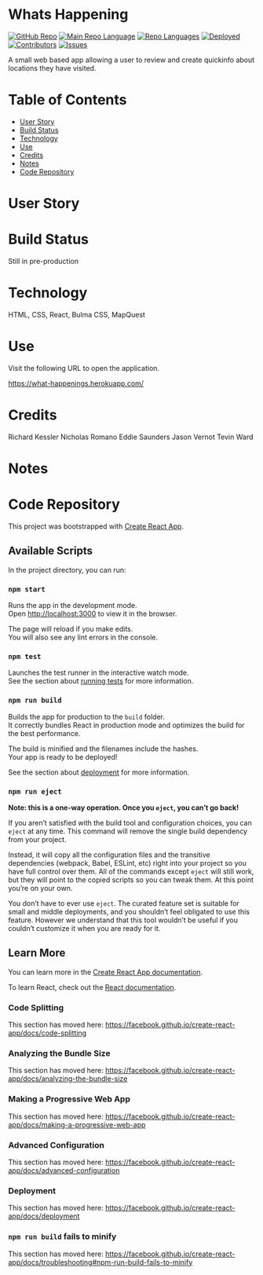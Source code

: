 # Whats Happening

[![GitHub Repo](https://img.shields.io/github/repo-size/SaundersEddie/Happenings?color=Green&style=plastic)](https://github.com/SaundersEddie/Happenings)
[![Main Repo Language](https://img.shields.io/github/languages/top/SaundersEddie/Happenings?color=blueviolet&style=plastic)](https://github.com/SaundersEddie/Happenings)
[![Repo Languages](https://img.shields.io/github/languages/count/SaundersEddie/Happenings?color=red&style=plastic)](https://github.com/SaundersEddie/Happenings)
[![Deployed](https://img.shields.io/website?down_color=lightgrey&down_message=Offline%20for%20Maintenance&style=for-the-badge&up_color=green&up_message=Online&url=https%3A%2F%2Fwhat-happenings.herokuapp.com%2F)](https://what-happenings.herokuapp.com/)
[![Contributors](https://img.shields.io/github/contributors/saunderseddie/happenings?color=yellow&style=plastic)](https://github.com/SaundersEddie/Happenings)
[![Issues](https://img.shields.io/github/issues/saunderseddie/happenings?color=red)](https://github.com/SaundersEddie/Happenings)

A small web based app allowing a user to review and create quickinfo about locations they have visited.

# Table of Contents

- [User Story](#User%20Story)
- [Build Status](#Build%20Status)
- [Technology](#Code%20Style%20and%20Technology)
- [Use](#Usage)
- [Credits](#Credits)
- [Notes](#Notes)
- [Code Repository](#Code%20Repository)

# User Story

# Build Status

Still in pre-production

# Technology

HTML, CSS, React, Bulma CSS, MapQuest

# Use

Visit the following URL to open the application.

https://what-happenings.herokuapp.com/

# Credits

Richard Kessler
Nicholas Romano
Eddie Saunders
Jason Vernot
Tevin Ward

# Notes

# Code Repository

This project was bootstrapped with [Create React App](https://github.com/facebook/create-react-app).

## Available Scripts

In the project directory, you can run:

### `npm start`

Runs the app in the development mode.<br />
Open [http://localhost:3000](http://localhost:3000) to view it in the browser.

The page will reload if you make edits.<br />
You will also see any lint errors in the console.

### `npm test`

Launches the test runner in the interactive watch mode.<br />
See the section about [running tests](https://facebook.github.io/create-react-app/docs/running-tests) for more information.

### `npm run build`

Builds the app for production to the `build` folder.<br />
It correctly bundles React in production mode and optimizes the build for the best performance.

The build is minified and the filenames include the hashes.<br />
Your app is ready to be deployed!

See the section about [deployment](https://facebook.github.io/create-react-app/docs/deployment) for more information.

### `npm run eject`

**Note: this is a one-way operation. Once you `eject`, you can’t go back!**

If you aren’t satisfied with the build tool and configuration choices, you can `eject` at any time. This command will remove the single build dependency from your project.

Instead, it will copy all the configuration files and the transitive dependencies (webpack, Babel, ESLint, etc) right into your project so you have full control over them. All of the commands except `eject` will still work, but they will point to the copied scripts so you can tweak them. At this point you’re on your own.

You don’t have to ever use `eject`. The curated feature set is suitable for small and middle deployments, and you shouldn’t feel obligated to use this feature. However we understand that this tool wouldn’t be useful if you couldn’t customize it when you are ready for it.

## Learn More

You can learn more in the [Create React App documentation](https://facebook.github.io/create-react-app/docs/getting-started).

To learn React, check out the [React documentation](https://reactjs.org/).

### Code Splitting

This section has moved here: https://facebook.github.io/create-react-app/docs/code-splitting

### Analyzing the Bundle Size

This section has moved here: https://facebook.github.io/create-react-app/docs/analyzing-the-bundle-size

### Making a Progressive Web App

This section has moved here: https://facebook.github.io/create-react-app/docs/making-a-progressive-web-app

### Advanced Configuration

This section has moved here: https://facebook.github.io/create-react-app/docs/advanced-configuration

### Deployment

This section has moved here: https://facebook.github.io/create-react-app/docs/deployment

### `npm run build` fails to minify

This section has moved here: https://facebook.github.io/create-react-app/docs/troubleshooting#npm-run-build-fails-to-minify
